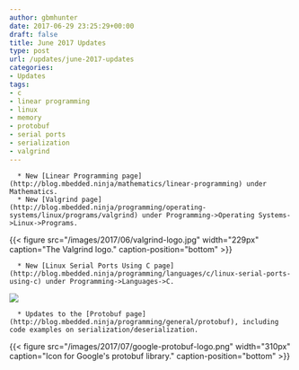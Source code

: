 ```yaml
---
author: gbmhunter
date: 2017-06-29 23:25:29+00:00
draft: false
title: June 2017 Updates
type: post
url: /updates/june-2017-updates
categories:
- Updates
tags:
- c
- linear programming
- linux
- memory
- protobuf
- serial ports
- serialization
- valgrind
---
```



	  * New [Linear Programming page](http://blog.mbedded.ninja/mathematics/linear-programming) under Mathematics.
	  * New [Valgrind page](http://blog.mbedded.ninja/programming/operating-systems/linux/programs/valgrind) under Programming->Operating Systems->Linux->Programs.  

   

{{< figure src="/images/2017/06/valgrind-logo.jpg" width="229px" caption="The Valgrind logo." caption-position="bottom" >}}
  

 
	  * New [Linux Serial Ports Using C page](http://blog.mbedded.ninja/programming/languages/c/linux-serial-ports-using-c) under Programming->Languages->C.  

   



[![](/images/2015/11/amphenol-ltw-waterproof-serial-de-9-receptacle-connector.jpg)
](/images/2015/11/amphenol-ltw-waterproof-serial-de-9-receptacle-connector.jpg)



	  * Updates to the [Protobuf page](http://blog.mbedded.ninja/programming/general/protobuf), including code examples on serialization/deserialization.  

   

{{< figure src="/images/2017/07/google-protobuf-logo.png" width="310px" caption="Icon for Google's protobuf library." caption-position="bottom" >}}


